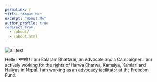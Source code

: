 ```yaml
---
permalink: /
title: "About Me"
excerpt: "About Me"
author_profile: true
redirect_from: 
  - /about/
  - /about.html
---
```

![alt text](https://github.com/brbhattarai/portfolio/blob/main/images/aboutBRB.jpg?raw=true)


Hello ! नमस्ते ! I am Balaram Bhattarai, an Advocate and a Campaigner. I am actively working for the rights of Harwa Charwa, Kamaiya, Kamlari and Haliyas in Nepal. I am working as an advocacy facilitator at the Freedom Fund.




